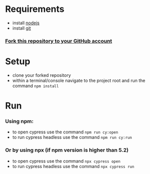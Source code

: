 Requirements
=====
* install [nodejs](https://nodejs.org/en/)
* install [git](https://github.com/git-guides/install-git)

### [Fork this repository to your GitHub account](https://docs.github.com/en/get-started/quickstart/fork-a-repo#forking-a-repository)

Setup
=====
* clone your forked repository
* within a terminal/console navigate to the project root and run the command `npm install`

Run
=====
### Using npm:
* to open cypress use the command `npm run cy:open`
* to run cypress headless use the command `npm run cy:run`
### Or by using npx (if npm version is higher than 5.2)
* to open cypress use the command `npx cypress open`
* to run cypress headless use the command `npx cypress run`
